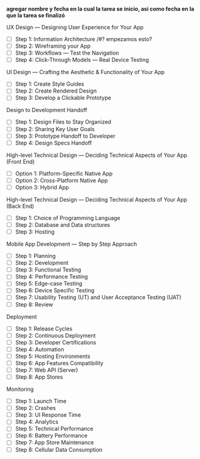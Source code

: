 **agregar nombre y fecha en la cual la tarea se inicio, asi como fecha en la que la tarea se finalizó**

UX Design — Designing User Experience for Your App

- [ ]  Step 1: Information Architecture  /#? empezamos esto?
- [ ]  Step 2: Wireframing your App
- [ ]  Step 3: Workflows — Test the Navigation
- [ ]  Step 4: Click-Through Models — Real Device Testing

UI Design — Crafting the Aesthetic & Functionality of Your App

- [ ]  Step 1: Create Style Guides
- [ ]  Step 2: Create Rendered Design
- [ ]  Step 3: Develop a Clickable Prototype

Design to Development Handoff

- [ ]  Step 1: Design Files to Stay Organized
- [ ]  Step 2: Sharing Key User Goals
- [ ]  Step 3: Prototype Handoff to Developer
- [ ]  Step 4: Design Specs Handoff

High-level Technical Design — Deciding Technical Aspects of Your App (Front End)

- [ ]  Option 1: Platform-Specific Native App
- [ ]  Option 2: Cross-Platform Native App
- [ ]  Option 3: Hybrid App

High-level Technical Design — Deciding Technical Aspects of Your App (Back End)

- [ ]  Step 1: Choice of Programming Language
- [ ]  Step 2: Database and Data structures
- [ ]  Step 3: Hosting

Mobile App Development — Step by Step Approach

- [ ]  Step 1: Planning
- [ ]  Step 2: Development
- [ ]  Step 3: Functional Testing
- [ ]  Step 4: Performance Testing
- [ ]  Step 5: Edge-case Testing
- [ ]  Step 6: Device Specific Testing
- [ ]  Step 7: Usability Testing (UT) and User Acceptance Testing (UAT)
- [ ]  Step 8: Review

Deployment

- [ ]  Step 1: Release Cycles
- [ ]  Step 2: Continuous Deployment
- [ ]  Step 3: Developer Certifications
- [ ]  Step 4: Automation
- [ ]  Step 5: Hosting Environments
- [ ]  Step 6: App Features Compatibility
- [ ]  Step 7: Web API (Server)
- [ ]  Step 8: App Stores

Monitoring

- [ ]  Step 1: Launch Time
- [ ]  Step 2: Crashes
- [ ]  Step 3: UI Response Time
- [ ]  Step 4: Analytics
- [ ]  Step 5: Technical Performance
- [ ]  Step 6: Battery Performance
- [ ]  Step 7: App Store Maintenance
- [ ]  Step 8: Cellular Data Consumption

